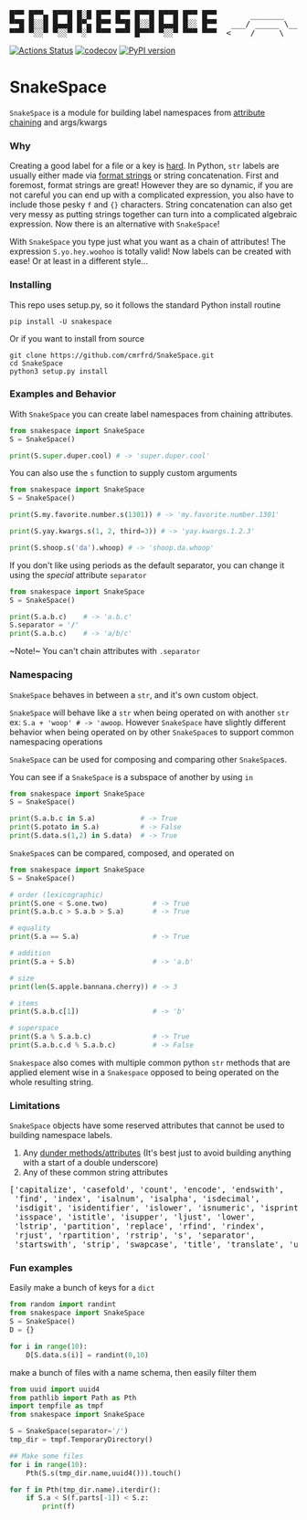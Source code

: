 <pre width="1000">
                                                              __
█▀▀ █▀▀▄ █▀▀█ █░█ █▀▀ █▀▀ █▀▀█ █▀▀█ █▀▀ █▀▀       _______    /*_>-<
▀▀█ █░░█ █▄▄█ █▀▄ █▀▀ ▀▀█ █░░█ █▄▄█ █░░ █▀▀   ___/ _____ \__/ /
▀▀▀ ▀░░▀ ▀░░▀ ▀░▀ ▀▀▀ ▀▀▀ █▀▀▀ ▀░░▀ ▀▀▀ ▀▀▀  <____/     \____/
</pre>

[![Actions Status](https://github.com/cmrfrd/SnakeSpace/workflows/pypi/badge.svg)](https://github.com/cmrfrd/SnakeSpace/actions) [![codecov](https://codecov.io/gh/cmrfrd/SnakeSpace/branch/master/graph/badge.svg)](https://codecov.io/gh/cmrfrd/SnakeSpace) [![PyPI version](https://badge.fury.io/py/snakespace.svg)](https://badge.fury.io/py/snakespace)

# SnakeSpace

`SnakeSpace` is a module for building label namespaces from [attribute chaining](https://en.wikipedia.org/wiki/Method_chaining) and args/kwargs

### Why

Creating a good label for a file or a key is [hard](https://xkcd.com/1459/). In Python, `str` labels are usually either made via [format strings](https://www.python.org/dev/peps/pep-0498/) or string concatenation. First and foremost, format strings are great! However they are so dynamic, if you are not careful you can end up with a complicated expression, you also have to include those pesky `f` and `{}` characters. String concatenation can also get very messy as putting strings together can turn into a complicated algebraic expression. Now there is an alternative with `SnakeSpace`!

With `SnakeSpace` you type just what you want as a chain of attributes! The expression `S.yo.hey.woohoo` is totally valid! Now labels can be created with ease! Or at least in a different style...

### Installing

This repo uses setup.py, so it follows the standard Python install routine

``` shell
pip install -U snakespace
```

Or if you want to install from source

``` shell
git clone https://github.com/cmrfrd/SnakeSpace.git
cd SnakeSpace
python3 setup.py install
```

### Examples and Behavior

With `SnakeSpace` you can create label namespaces from chaining attributes.

``` python
from snakespace import SnakeSpace
S = SnakeSpace()

print(S.super.duper.cool) # -> 'super.duper.cool'
```

You can also use the `s` function to supply custom arguments

``` python
from snakespace import SnakeSpace
S = SnakeSpace()

print(S.my.favorite.number.s(1301)) # -> 'my.favorite.number.1301'

print(S.yay.kwargs.s(1, 2, third=3)) # -> 'yay.kwargs.1.2.3'

print(S.shoop.s('da').whoop) # -> 'shoop.da.whoop'
```

If you don't like using periods as the default separator, you can change it using the *special* attribute `separator`

``` python
from snakespace import SnakeSpace
S = SnakeSpace()

print(S.a.b.c)    # -> 'a.b.c'
S.separator = '/'
print(S.a.b.c)    # -> 'a/b/c'
```

~Note!~ You can't chain attributes with `.separator`


### Namespacing

`SnakeSpace` behaves in between a `str`, and it's own custom object.

`SnakeSpace` will behave like a `str` when being operated on with another `str` ex: `S.a + 'woop' # -> 'awoop`. However `SnakeSpace` have slightly different behavior when being operated on by other `SnakeSpace`s to support common namespacing operations

`SnakeSpace` can be used for composing and comparing other `SnakeSpace`s.

You can see if a `SnakeSpace` is a subspace of another by using `in`

``` python
from snakespace import SnakeSpace
S = SnakeSpace()

print(S.a.b.c in S.a)           # -> True
print(S.potato in S.a)          # -> False
print(S.data.s(1,2) in S.data)  # -> True
```

`SnakeSpace`s can be compared, composed, and operated on

``` python
from snakespace import SnakeSpace
S = SnakeSpace()

# order (lexicographic)
print(S.one < S.one.two)           # -> True
print(S.a.b.c > S.a.b > S.a)       # -> True

# equality
print(S.a == S.a)                  # -> True

# addition
print(S.a + S.b)                   # -> 'a.b'

# size
print(len(S.apple.bannana.cherry)) # -> 3

# items
print(S.a.b.c[1])                  # -> 'b'

# superspace
print(S.a % S.a.b.c)               # -> True
print(S.a.b.c.d % S.a.b.c)         # -> False
```

`Snakespace` also comes with multiple common python `str` methods that are applied element wise in a `Snakespace` opposed to being operated on the whole resulting string.

### Limitations

`SnakeSpace` objects have some reserved attributes that cannot be used to building namespace labels.

1. Any [dunder methods/attributes](https://stackoverflow.com/questions/1418825/where-is-the-python-documentation-for-the-special-methods-init-new) (It's best just to avoid building anything with a start of a double underscore)
2. Any of these common string attributes

<pre>
['capitalize', 'casefold', 'count', 'encode', 'endswith',
 'find', 'index', 'isalnum', 'isalpha', 'isdecimal',
 'isdigit', 'isidentifier', 'islower', 'isnumeric', 'isprintable',
 'isspace', 'istitle', 'isupper', 'ljust', 'lower',
 'lstrip', 'partition', 'replace', 'rfind', 'rindex',
 'rjust', 'rpartition', 'rstrip', 's', 'separator',
 'startswith', 'strip', 'swapcase', 'title', 'translate', 'upper', 'zfill']
</pre>

### Fun examples

Easily make a bunch of keys for a `dict`

``` python
from random import randint
from snakespace import SnakeSpace
S = SnakeSpace()
D = {}

for i in range(10):
    D[S.data.s(i)] = randint(0,10)
```

make a bunch of files with a name schema, then easily filter them

``` python
from uuid import uuid4
from pathlib import Path as Pth
import tempfile as tmpf
from snakespace import SnakeSpace

S = SnakeSpace(separator='/')
tmp_dir = tmpf.TemporaryDirectory()

## Make some files
for i in range(10):
    Pth(S.s(tmp_dir.name,uuid4())).touch()

for f in Pth(tmp_dir.name).iterdir():
    if S.a < S(f.parts[-1]) < S.z:
        print(f)
```
